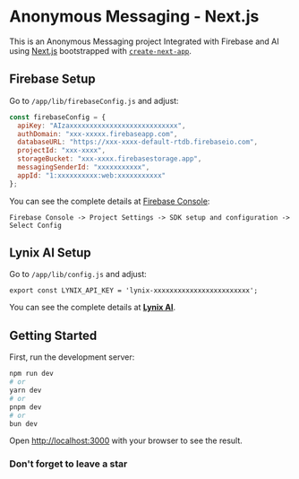 # Anonymous Messaging - Next.js

This is an Anonymous Messaging project Integrated with Firebase and AI using [Next.js](https://nextjs.org) bootstrapped with [`create-next-app`](https://github.com/vercel/next.js/tree/canary/packages/create-next-app).

## Firebase Setup

Go to `/app/lib/firebaseConfig.js` and adjust:

```javascript
const firebaseConfig = {
  apiKey: "AIzaxxxxxxxxxxxxxxxxxxxxxxxxxxx",
  authDomain: "xxx-xxxxx.firebaseapp.com",
  databaseURL: "https://xxx-xxxx-default-rtdb.firebaseio.com",
  projectId: "xxx-xxxx",
  storageBucket: "xxx-xxxx.firebasestorage.app",
  messagingSenderId: "xxxxxxxxxxx",
  appId: "1:xxxxxxxxxx:web:xxxxxxxxxxx"
};
```

You can see the complete details at [Firebase Console](https://console.firebase.google.com/):

`Firebase Console -> Project Settings -> SDK setup and configuration -> Select Config`

## Lynix AI Setup

Go to `/app/lib/config.js` and adjust:

```
export const LYNIX_API_KEY = 'lynix-xxxxxxxxxxxxxxxxxxxxxxxx';
```

You can see the complete details at [**Lynix AI**](https://lynix.i-as.dev/docs#limits).

## Getting Started

First, run the development server:

```bash
npm run dev
# or
yarn dev
# or
pnpm dev
# or
bun dev
```

Open [http://localhost:3000](http://localhost:3000) with your browser to see the result.

### Don't forget to leave a star